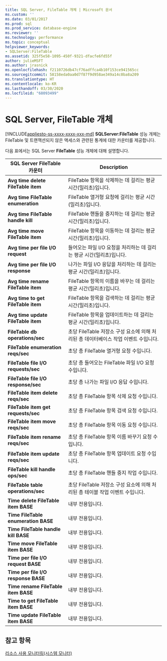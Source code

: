 ```yaml
---
title: SQL Server, FileTable 개체 | Microsoft 문서
ms.custom: ''
ms.date: 03/01/2017
ms.prod: sql
ms.prod_service: database-engine
ms.reviewer: ''
ms.technology: performance
ms.topic: conceptual
helpviewer_keywords:
- SQLServer:FileTable
ms.assetid: 325f5e58-1095-450f-9321-dfacfe6fd55f
author: julieMSFT
ms.author: jrasnick
ms.openlocfilehash: f2110726db47cf76adffca4b10f153ce941565cc
ms.sourcegitcommit: 58158eda0aa0d7f87f9d958ae349a14c0ba8a209
ms.translationtype: HT
ms.contentlocale: ko-KR
ms.lasthandoff: 03/30/2020
ms.locfileid: "68093499"
---
```

# <a name="sql-server-filetable-object"></a>SQL Server, FileTable 개체
[!INCLUDE[appliesto-ss-xxxx-xxxx-xxx-md](../../includes/appliesto-ss-xxxx-xxxx-xxx-md.md)]
**SQLServer:FileTable** 성능 개체는 FileTable 및 트랜잭션되지 않은 액세스와 관련된 통계에 대한 카운터를 제공합니다.

다음 표에서는 SQL Server **FileTable** 성능 개체에 대해 설명합니다.

|**SQL Server FileTable 카운터**|Description|  
|-------------|-----------------|  
|**Avg time delete FileTable item**|FileTable 항목을 삭제하는 데 걸리는 평균 시간(밀리초)입니다.|
|**Avg time FileTable enumeration**|FileTable 열거형 요청에 걸리는 평균 시간(밀리초)입니다.|
|**Avg time FileTable handle kill**|FileTable 핸들을 중지하는 데 걸리는 평균 시간(밀리초)입니다.|
|**Avg time move FileTable item**|FileTable 항목을 이동하는 데 걸리는 평균 시간(밀리초)입니다.|
|**Avg time per file I/O request**|들어오는 파일 I/O 요청을 처리하는 데 걸리는 평균 시간(밀리초)입니다.|
|**Avg time per file I/O response**|나가는 파일 I/O 응답을 처리하는 데 걸리는 평균 시간(밀리초)입니다.|
|**Avg time rename FileTable item**|FileTable 항목의 이름을 바꾸는 데 걸리는 평균 시간(밀리초)입니다.|
|**Avg time to get FileTable item**|FileTable 항목을 검색하는 데 걸리는 평균 시간(밀리초)입니다.|
|**Avg time update FileTable item**|FileTable 항목을 업데이트하는 데 걸리는 평균 시간(밀리초)입니다.|
|**FileTable db operations/sec**|초당 FileTable 저장소 구성 요소에 의해 처리된 총 데이터베이스 작업 이벤트 수입니다.|
|**FileTable enumeration reqs/sec**|초당 총 FileTable 열거형 요청 수입니다.|
|**FileTable file I/O requests/sec**|초당 총 들어오는 FileTable 파일 I/O 요청 수입니다.|
|**FileTable file I/O response/sec**|초당 총 나가는 파일 I/O 응답 수입니다.|
|**FileTable item delete reqs/sec**|초당 총 FileTable 항목 삭제 요청 수입니다.|
|**FileTable item get requests/sec**|초당 총 FileTable 항목 검색 요청 수입니다.|
|**FileTable item move reqs/sec**|초당 총 FileTable 항목 이동 요청 수입니다.|
|**FileTable item rename reqs/sec**|초당 총 FileTable 항목 이름 바꾸기 요청 수입니다.|
|**FileTable item update reqs/sec**|초당 총 FileTable 항목 업데이트 요청 수입니다.|
|**FileTable kill handle ops/sec**|초당 총 FileTable 핸들 중지 작업 수입니다.|
|**FileTable table operations/sec**|초당 FileTable 저장소 구성 요소에 의해 처리된 총 테이블 작업 이벤트 수입니다.|
|**Time delete FileTable item BASE**|내부 전용입니다.|
|**Time FileTable enumeration BASE**|내부 전용입니다.|
|**Time FileTable handle kill BASE**|내부 전용입니다.|
|**Time move FileTable item BASE**|내부 전용입니다.|
|**Time per file I/O request BASE**|내부 전용입니다.|
|**Time per file I/O response BASE**|내부 전용입니다.|
|**Time rename FileTable item BASE**|내부 전용입니다.|
|**Time to get FileTable item BASE**|내부 전용입니다.|
|**Time update FileTable item BASE**|내부 전용입니다.| 
 
## <a name="see-also"></a>참고 항목  
[리소스 사용 모니터링(시스템 모니터)](../../relational-databases/performance-monitor/monitor-resource-usage-system-monitor.md)
